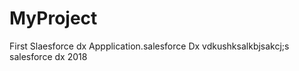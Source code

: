 # MyProject
First Slaesforce dx Appplication.salesforce Dx
vdkushksalkbjsakcj;s
salesforce dx    2018
